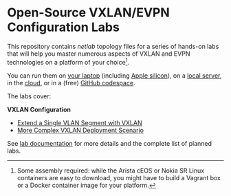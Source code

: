 # Open-Source VXLAN/EVPN Configuration Labs

This repository contains _netlab_ topology files for a series of hands-on labs that will help you master numerous aspects of VXLAN and EVPN technologies on a platform of your choice[^PC]. 

You can run them on [your laptop](https://netlab.tools/install/ubuntu-vm/) (including [Apple silicon](https://blog.ipspace.net/2024/03/netlab-bgp-apple-silicon.html)), on a [local server](https://netlab.tools/install/ubuntu/), in the [cloud](https://netlab.tools/install/cloud/), or in a (free) [GitHub codespace](https://evpn.bgplabs.net/4-codespaces/).

The labs cover:

**VXLAN Configuration**

* [Extend a Single VLAN Segment with VXLAN](vxlan/1-single)
* [More Complex VXLAN Deployment Scenario](vxlan/2-complex)

See [lab documentation](https://evpn.bgplabs.net/) for more details and the complete list of planned labs.

[^PC]: Some assembly required: while the Arista cEOS or Nokia SR Linux containers are easy to download, you might have to build a Vagrant box or a Docker container image for your platform.
